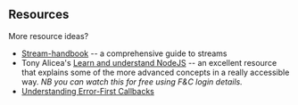 ## Resources

More resource ideas?

- [Stream-handbook](https://github.com/substack/stream-handbook) -- a comprehensive guide to streams  
- Tony Alicea's [Learn and understand NodeJS](https://www.udemy.com/understand-nodejs/learn/v4/content) -- an excellent resource that explains some of the more advanced concepts in a really accessible way. _NB you can watch this for free using F&C login details._
- [Understanding Error-First Callbacks]( http://fredkschott.com/post/2014/03/understanding-error-first-callbacks-in-node-js/)
